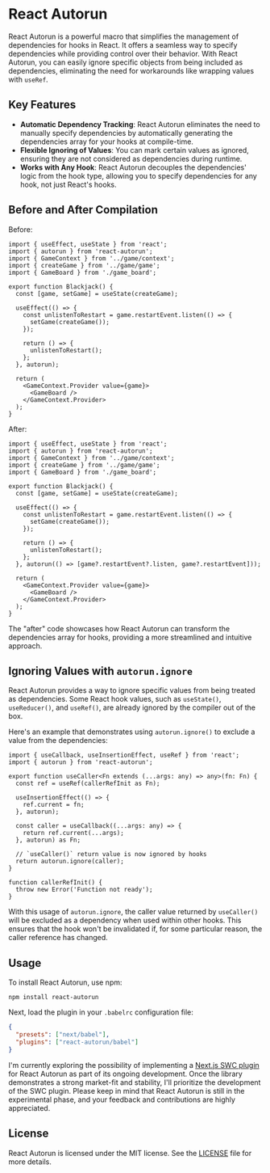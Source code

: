 # React Autorun

React Autorun is a powerful macro that simplifies the management of dependencies for hooks in React. It offers a seamless way to specify dependencies while providing control over their behavior. With React Autorun, you can easily ignore specific objects from being included as dependencies, eliminating the need for workarounds like wrapping values with `useRef`.

## Key Features

- **Automatic Dependency Tracking**: React Autorun eliminates the need to manually specify dependencies by automatically generating the dependencies array for your hooks at compile-time.
- **Flexible Ignoring of Values**: You can mark certain values as ignored, ensuring they are not considered as dependencies during runtime.
- **Works with Any Hook**: React Autorun decouples the dependencies' logic from the hook type, allowing you to specify dependencies for any hook, not just React's hooks.

## Before and After Compilation

Before:

```tsx
import { useEffect, useState } from 'react';
import { autorun } from 'react-autorun';
import { GameContext } from '../game/context';
import { createGame } from '../game/game';
import { GameBoard } from './game_board';

export function Blackjack() {
  const [game, setGame] = useState(createGame);

  useEffect(() => {
    const unlistenToRestart = game.restartEvent.listen(() => {
      setGame(createGame());
    });

    return () => {
      unlistenToRestart();
    };
  }, autorun);

  return (
    <GameContext.Provider value={game}>
      <GameBoard />
    </GameContext.Provider>
  );
}
```

After:

```tsx
import { useEffect, useState } from 'react';
import { autorun } from 'react-autorun';
import { GameContext } from '../game/context';
import { createGame } from '../game/game';
import { GameBoard } from './game_board';

export function Blackjack() {
  const [game, setGame] = useState(createGame);

  useEffect(() => {
    const unlistenToRestart = game.restartEvent.listen(() => {
      setGame(createGame());
    });

    return () => {
      unlistenToRestart();
    };
  }, autorun(() => [game?.restartEvent?.listen, game?.restartEvent]));

  return (
    <GameContext.Provider value={game}>
      <GameBoard />
    </GameContext.Provider>
  );
}
```

The "after" code showcases how React Autorun can transform the dependencies array for hooks, providing a more streamlined and intuitive approach.

## Ignoring Values with `autorun.ignore`

React Autorun provides a way to ignore specific values from being treated as dependencies. Some React hook values, such as `useState()`, `useReducer()`, and `useRef()`, are already ignored by the compiler out of the box.

Here's an example that demonstrates using `autorun.ignore()` to exclude a value from the dependencies:

```tsx
import { useCallback, useInsertionEffect, useRef } from 'react';
import { autorun } from 'react-autorun';

export function useCaller<Fn extends (...args: any) => any>(fn: Fn) {
  const ref = useRef(callerRefInit as Fn);

  useInsertionEffect(() => {
    ref.current = fn;
  }, autorun);

  const caller = useCallback((...args: any) => {
    return ref.current(...args);
  }, autorun) as Fn;

  // `useCaller()` return value is now ignored by hooks
  return autorun.ignore(caller);
}

function callerRefInit() {
  throw new Error('Function not ready');
}
```

With this usage of `autorun.ignore`, the caller value returned by `useCaller()` will be excluded as a dependency when used within other hooks. This ensures that the hook won't be invalidated if, for some particular reason, the caller reference has changed.

## Usage

To install React Autorun, use npm:

```
npm install react-autorun
```

Next, load the plugin in your `.babelrc` configuration file:

```json
{
  "presets": ["next/babel"],
  "plugins": ["react-autorun/babel"]
}
```

I'm currently exploring the possibility of implementing a [Next.js SWC plugin](https://nextjs.org/docs/architecture/nextjs-compiler#swc-plugins-experimental) for React Autorun as part of its ongoing development. Once the library demonstrates a strong market-fit and stability, I'll prioritize the development of the SWC plugin. Please keep in mind that React Autorun is still in the experimental phase, and your feedback and contributions are highly appreciated.

## License

React Autorun is licensed under the MIT license. See the [LICENSE](./LICENSE) file for more details.
